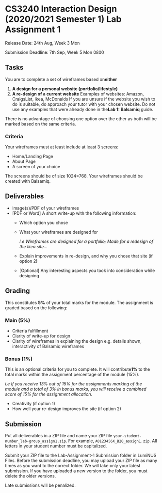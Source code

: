 # CS3240 Interaction Design (2020/2021 Semester 1) Lab Assignment 1

Release Date: ​24th Aug, Week 3 Mon

Submission Deadline: ​7th Sep, Week 5 Mon ​0800

## Tasks

You are to complete a set of wireframes based on **​either**

1. **A design for a personal website (portfolio/lifestyle)**
2. **A re-design of a current website**
   Examples of websites: ​Amazon​, ​CraigsList​, ​Ikea​, ​McDonalds
   If you are unsure if the website you wish to do is suitable, do approach your tutor with your chosen website. Do not use any examples that were already done in the ​**Lab 1: Balsamiq**​ guide.

There is no advantage of choosing one option over the other as both will be marked based on the same criteria.

### Criteria

Your wireframes must at least include at least 3 screens:

- Home/Landing Page
- About Page
- A screen of your choice

The screens should be of size ​1024×768. ​Your wireframes should be created with Balsamiq.

## Deliverables

- Image(s)/PDF of your wireframes
- [PDF or Word] A short write-up with the following information:
  - Which option you chose
  - What your wireframes are designed for
  
    *I.e Wireframes are designed for a portfolio; Made for a redesign of the Ikea site...*
  - Explain improvements in re-design, and why you chose that site (if option 2)
  - [Optional] Any interesting aspects you took into consideration while designing
     
## Grading

This constitutes ​**5​%**​ of your total marks for the module. The assignment is graded based on the following:

### Main (5%)

- Criteria fulfillment
- Clarity of write-up for design
- Clarity of wireframes in explaining the design ​e.g. details shown, interactivity of Balsamiq wireframes

### Bonus (1%)

This is an optional criteria for you to complete. It will contribute ​**1%** ​to the total marks within the assignment percentage of the module (15%).

*i.e If you receive 13% out of 15% for the assignments marking of the module and a total of 3% in bonus marks, you will receive a combined score of 15% for the assignment allocation.*

- Creativity (if option 1)
- How well your re-design improves the site (if option 2)

## Submission

Put all deliverables in a ZIP file and name your ZIP file `your-student-number_lab-group_assign1.zip`​. For example, `A0123456X_B20_assign1.zip`. All letters in your student number must be capitalized.

Submit your ZIP file to the ​Lab-Assignment-1 Submission folder​ in LumiNUS Files. Before the submission deadline, you may upload your ZIP file as many times as you want to the correct folder. We will take only your latest submission. If you have uploaded a new version to the folder, you must delete the older versions.

Late submissions will be penalized.